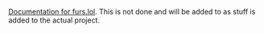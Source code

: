 [Documentation for furs.lol](https://www.yiff.day/). This is not done and will be added to as stuff is added to the actual project.
